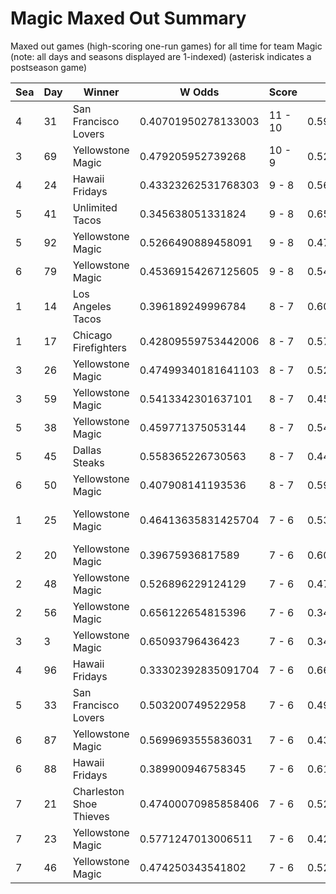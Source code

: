# Magic Maxed Out Summary



Maxed out games (high-scoring one-run games) for all time for team Magic (note: all days and seasons displayed are 1-indexed) (asterisk indicates a postseason game)


| Sea | Day | Winner | W Odds | Score | L Odds | Loser | 
| ------ |------ |------ |------ |------ |------ |------ |
| 4 | 31 | San Francisco Lovers | 0.40701950278133003 | 11 - 10 | 0.5929804972186691 | Yellowstone Magic | 
| 3 | 69 | Yellowstone Magic | 0.479205952739268 | 10 - 9 | 0.5207940472607311 | New York Millennials | 
| 4 | 24 | Hawaii Fridays | 0.43323262531768303 | 9 - 8 | 0.5667673746823161 | Yellowstone Magic | 
| 5 | 41 | Unlimited Tacos | 0.345638051331824 | 9 - 8 | 0.6543619486681751 | Yellowstone Magic | 
| 5 | 92 | Yellowstone Magic | 0.5266490889458091 | 9 - 8 | 0.47335091105419 | Hawaii Fridays | 
| 6 | 79 | Yellowstone Magic | 0.45369154267125605 | 9 - 8 | 0.546308457328743 | Mexico City Wild Wings | 
| 1 | 14 | Los Angeles Tacos | 0.396189249996784 | 8 - 7 | 0.603810750003215 | Yellowstone Magic | 
| 1 | 17 | Chicago Firefighters | 0.42809559753442006 | 8 - 7 | 0.571904402465579 | Yellowstone Magic | 
| 3 | 26 | Yellowstone Magic | 0.47499340181641103 | 8 - 7 | 0.5250065981835881 | New York Millennials | 
| 3 | 59 | Yellowstone Magic | 0.5413342301637101 | 8 - 7 | 0.45866576983628904 | Hawaii Fridays | 
| 5 | 38 | Yellowstone Magic | 0.459771375053144 | 8 - 7 | 0.5402286249468551 | New York Millennials | 
| 5 | 45 | Dallas Steaks | 0.558365226730563 | 8 - 7 | 0.441634773269436 | Yellowstone Magic | 
| 6 | 50 | Yellowstone Magic | 0.407908141193536 | 8 - 7 | 0.5920918588064631 | Seattle Garages | 
| 1 | 25 | Yellowstone Magic | 0.46413635831425704 | 7 - 6 | 0.5358636416857421 | Charleston Shoe Thieves | 
| 2 | 20 | Yellowstone Magic | 0.39675936817589 | 7 - 6 | 0.603240631824109 | Hawaii Fridays | 
| 2 | 48 | Yellowstone Magic | 0.526896229124129 | 7 - 6 | 0.47310377087587 | Chicago Firefighters | 
| 2 | 56 | Yellowstone Magic | 0.656122654815396 | 7 - 6 | 0.343877345184603 | New York Millennials | 
| 3 | 3 | Yellowstone Magic | 0.65093796436423 | 7 - 6 | 0.34906203563576904 | Dallas Steaks | 
| 4 | 96 | Hawaii Fridays | 0.33302392835091704 | 7 - 6 | 0.666976071649082 | Yellowstone Magic | 
| 5 | 33 | San Francisco Lovers | 0.503200749522958 | 7 - 6 | 0.49679925047704104 | Yellowstone Magic | 
| 6 | 87 | Yellowstone Magic | 0.5699693555836031 | 7 - 6 | 0.43003064441639605 | Hawaii Fridays | 
| 6 | 88 | Hawaii Fridays | 0.389900946758345 | 7 - 6 | 0.610099053241654 | Yellowstone Magic | 
| 7 | 21 | Charleston Shoe Thieves | 0.47400070985858406 | 7 - 6 | 0.525999290141415 | Yellowstone Magic | 
| 7 | 23 | Yellowstone Magic | 0.5771247013006511 | 7 - 6 | 0.42287529869934803 | Seattle Garages | 
| 7 | 46 | Yellowstone Magic | 0.474250343541802 | 7 - 6 | 0.525749656458197 | Mexico City Wild Wings | 


